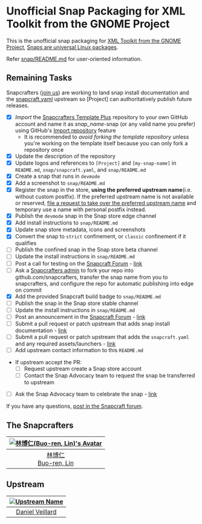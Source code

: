 # Unofficial Snap Packaging for XML Toolkit from the GNOME Project
This is the unofficial snap packaging for [XML Toolkit from the GNOME Project](http://www.xmlsoft.org), [Snaps are universal Linux packages](https://snapcraft.io).

Refer [snap/README.md](snap/README.md) for user-oriented information.

## Remaining Tasks
Snapcrafters ([join us](https://forum.snapcraft.io/t/join-snapcrafters/1325)) are working to land snap install documentation and the [snapcraft.yaml](https://github.com/Lin-Buo-Ren/snapcrafters-template-plus/blob/master/snap/snapcraft.yaml) upstream so [Project] can authoritatively publish future releases.

- [x] *Import* the [Snapcrafters Template Plus](https://github.com/Lin-Buo-Ren/snapcrafters-template-plus) repository to your own GitHub account and name it as _snap_name_-snap (or any valid name you prefer) using GitHub's [Import repository](https://github.com/new/import) feature
  - It is recommended to *avoid forking the template repository* unless you're working on the template itself because you can only fork a repository once
- [x] Update the description of the repository
- [x] Update logos and references to `[Project]` and `[my-snap-name]` in `README.md`, `snap/snapcraft.yaml`, and `snap/README.md`
- [x] Create a snap that runs in `devmode`
- [x] Add a screenshot to `snap/README.md`
- [x] Register the snap in the store, **using the preferred upstream name**(i.e. without custom postfix).  If the preferred upstream name is not available or reserved, [file a request to take over the preferred upstream name](https://dashboard.snapcraft.io/register-snap) and temporary use a name with personal postfix instead.
- [x] Publish the `devmode` snap in the Snap store edge channel
- [x] Add install instructions to `snap/README.md`
- [x] Update snap store metadata, icons and screenshots
- [x] Convert the snap to `strict` confinement, or `classic` confinement if it qualifies
- [ ] Publish the confined snap in the Snap store beta channel
- [ ] Update the install instructions in `snap/README.md`
- [ ] Post a call for testing on the [Snapcraft Forum](https://forum.snapcraft.io) - [link]()
- [ ] Ask a [Snapcrafters admin](https://github.com/orgs/snapcrafters/people?query=%20role%3Aowner) to fork your repo into github.com/snapcrafters, transfer the snap name from you to snapcrafters, and configure the repo for automatic publishing into edge on commit
- [x] Add the provided Snapcraft build badge to `snap/README.md`
- [ ] Publish the snap in the Snap store stable channel
- [ ] Update the install instructions in `snap/README.md`
- [ ] Post an announcement in the [Snapcraft Forum](https://forum.snapcraft.io) - [link]()
- [ ] Submit a pull request or patch upstream that adds snap install documentation - [link]()
- [ ] Submit a pull request or patch upstream that adds the `snapcraft.yaml` and any required assets/launchers - [link]()
- [ ] Add upstream contact information to this `README.md`
- If upstream accept the PR:
  - [ ] Request upstream create a Snap store account
  - [ ] Contact the Snap Advocacy team to request the snap be transferred to upstream
- [ ] Ask the Snap Advocacy team to celebrate the snap - [link]()

If you have any questions, [post in the Snapcraft forum](https://forum.snapcraft.io).

## The Snapcrafters
| [![林博仁(Buo-ren, Lin)'s Avatar](https://www.gravatar.com/avatar/66a5b84972e73e895d5d68d48b1e1e21?size=128)](https://github.com/Lin-Buo-Ren/) |
| :----------------------------------------------------------: |
|   [林博仁<br>Buo-ren, Lin](https://Lin-Buo-Ren.github.io)    |


## Upstream
| [![Upstream Name](http://gravatar.com/avatar/7696e09125323ea21a87ad8daacdc6d1?s=128)](mailto:Daniel.Veillard@w3.org) |
| :----------------------------------------------------------: |
|       [Daniel Veillard](mailto:Daniel.Veillard@w3.org)       |
